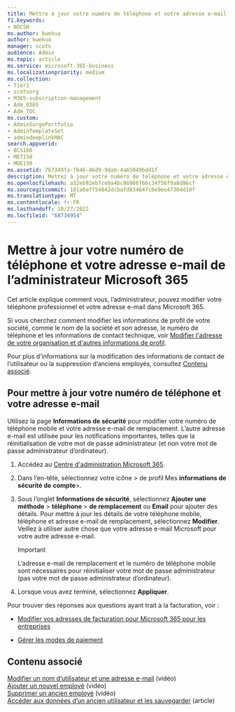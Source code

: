 ```yaml
---
title: Mettre à jour votre numéro de téléphone et votre adresse e-mail d’administrateur
f1.keywords:
- NOCSH
ms.author: kwekua
author: kwekua
manager: scotv
audience: Admin
ms.topic: article
ms.service: microsoft-365-business
ms.localizationpriority: medium
ms.collection:
- Tier2
- scotvorg
- M365-subscription-management
- Adm_O365
- Adm_TOC
ms.custom:
- AdminSurgePortfolio
- AdminTemplateSet
- admindeeplinkMAC
search.appverid:
- BCS160
- MET150
- MOE150
ms.assetid: 767349fa-f646-46d9-9dab-4a65049bdd1f
description: Mettez à jour votre numéro de téléphone et votre adresse e-mail d’administrateur dans le Centre d’administration si vous souhaitez réinitialiser votre mot de passe administrateur.
ms.openlocfilehash: a32eb92eb7ce9a4bc86966f66c34f56f9a8d96cf
ms.sourcegitcommit: 181a0aff54842dcbafd834647c6e9ee47304d10f
ms.translationtype: MT
ms.contentlocale: fr-FR
ms.lasthandoff: 10/27/2022
ms.locfileid: "68734954"
---
```

# <a name="update-your-microsoft-365-admin-phone-number-and-email-address"></a>Mettre à jour votre numéro de téléphone et votre adresse e-mail de l’administrateur Microsoft 365

Cet article explique comment vous, l’administrateur, pouvez modifier votre téléphone professionnel et votre adresse e-mail dans Microsoft 365.
  
Si vous cherchez comment modifier les informations de profil de votre société, comme le nom de la société et son adresse, le numéro de téléphone et les informations de contact technique, voir [Modifier l'adresse de votre organisation et d'autres informations de profil](change-address-contact-and-more.md).

Pour plus d’informations sur la modification des informations de contact de l’utilisateur ou la suppression d’anciens employés, consultez [Contenu associé](#related-content).
  
## <a name="to-update-your-phone-number-and-email-address"></a>Pour mettre à jour votre numéro de téléphone et votre adresse e-mail

Utilisez la page **Informations de sécurité** pour modifier votre numéro de téléphone mobile et votre adresse e-mail de remplacement. L’autre adresse e-mail est utilisée pour les notifications importantes, telles que la réinitialisation de votre mot de passe administrateur (et non votre mot de passe administrateur d’ordinateur). 
  
1. Accédez au <a href="https://go.microsoft.com/fwlink/p/?linkid=2024339" target="_blank">Centre d'administration Microsoft 365</a>.

2. Dans l’en-tête, sélectionnez votre icône \> de profil Mes **informations de sécurité de** **compte**\>.

3. Sous l’onglet **Informations de sécurité**, sélectionnez **Ajouter une méthode** \> **téléphone** \> **de remplacement** ou **Email** pour ajouter des détails. Pour mettre à jour les détails de votre téléphone mobile, téléphone et adresse e-mail de remplacement, sélectionnez **Modifier**. Veillez à utiliser autre chose que votre adresse e-mail Microsoft pour votre autre adresse e-mail.

    > [!IMPORTANT]
    > L’adresse e-mail de remplacement et le numéro de téléphone mobile sont nécessaires pour réinitialiser votre mot de passe administrateur (pas votre mot de passe administrateur d’ordinateur).

4. Lorsque vous avez terminé, sélectionnez **Appliquer**.
  
Pour trouver des réponses aux questions ayant trait à la facturation, voir :
  
- [Modifier vos adresses de facturation pour Microsoft 365 pour les entreprises](../../commerce/billing-and-payments/change-your-billing-addresses.md)

- [Gérer les modes de paiement](../../commerce/billing-and-payments/manage-payment-methods.md)

## <a name="related-content"></a>Contenu associé

[Modifier un nom d’utilisateur et une adresse e-mail](../add-users/change-a-user-name-and-email-address.md) (vidéo)\
[Ajouter un nouvel employé](../add-users/add-new-employee.md) (vidéo)\
[Supprimer un ancien employé](../add-users/remove-former-employee.md) (vidéo)\
[Accéder aux données d’un ancien utilisateur et les sauvegarder](../add-users/get-access-to-and-back-up-a-former-user-s-data.md) (article)